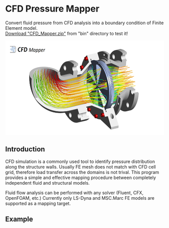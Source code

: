 # CFD Pressure Mapper

Convert fluid pressure from CFD analysis into a boundary condition of Finite Element model.\
[Download "CFD_Mapper.zip"](https://github.com/galuszkm/CFD_Mapper/raw/main/bin/CFD_Mapper.zip) from "bin" directory to test it!

<img src="https://github.com/galuszkm/CFD_Mapper/blob/main/other/IntroPicture.png" width="800" height="300" />

## Introduction

CFD simulation is a commonly used tool to identify pressure distribution along the structure walls.
Usually FE mesh does not match with CFD cell grid, therefore load transfer across the domains is not trival.
This program provides a simple and effective mapping procedure between completely independent fluid and structural models.

Fluid flow analysis can be performed with any solver (Fluent, CFX, OpenFOAM, etc.)
Currently only LS-Dyna and MSC.Marc FE models are supported as a mapping target.

## Example

